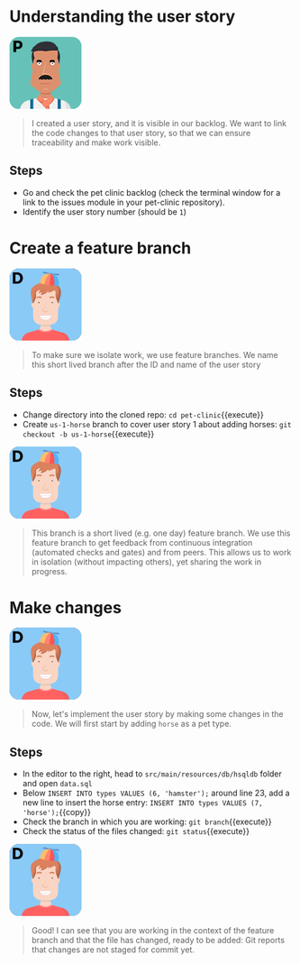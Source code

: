 # Understanding the user story

![Paulo](../../assets/online-devops-dojo/version-control/paulo.png)

> I created a user story, and it is visible in our backlog. We want to link the 
> code changes to that user story, so that we can ensure traceability and make 
> work visible.

## Steps

* Go and check the pet clinic backlog (check the terminal window for a link to the issues module in your pet-clinic repository).
* Identify the user story number (should be `1`)

# Create a feature branch

![Dan](../../assets/online-devops-dojo/version-control/dan.png)

> To make sure we isolate work, we use feature branches. We name this short lived
> branch after the ID and name of the user story

## Steps

* Change directory into the cloned repo: `cd pet-clinic`{{execute}}
* Create `us-1-horse` branch to cover user story 1 about adding horses: `git checkout -b us-1-horse`{{execute}}

![Dan](../../assets/online-devops-dojo/version-control/dan.png)

> This branch is a short lived (e.g. one day) feature branch. We use this feature branch to
> get feedback from continuous integration (automated checks and gates) and from peers. 
> This allows us to work in isolation (without impacting others), yet sharing the work in progress.

# Make changes

![Dan](../../assets/online-devops-dojo/version-control/dan.png)

> Now, let's implement the user story by making some changes in the code. We will first start by adding `horse` as a pet type.

## Steps

* In the editor to the right, head to `src/main/resources/db/hsqldb` folder and  open `data.sql`
* Below `INSERT INTO types VALUES (6, 'hamster');` around line 23, add a new line to insert the horse entry: `INSERT INTO types VALUES (7, 'horse');`{{copy}}
* Check the branch in which you are working: `git branch`{{execute}}
* Check the status of the files changed: `git status`{{execute}}

![Dan](../../assets/online-devops-dojo/version-control/dan.png)

> Good! I can see that you are working in the context of the feature branch and that
> the file has changed, ready to be added: Git reports that changes are not staged for commit yet.
